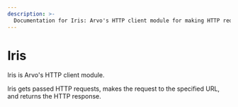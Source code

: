 ```yaml
---
description: >-
  Documentation for Iris: Arvo's HTTP client module for making HTTP requests.
---
```


# Iris

Iris is Arvo's HTTP client module.

Iris gets passed HTTP requests, makes the request to the specified URL, and returns the HTTP response.

